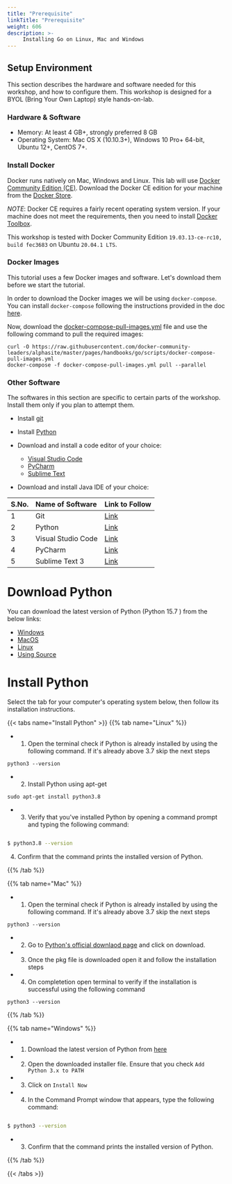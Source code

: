 ```yaml
---
title: "Prerequisite"
linkTitle: "Prerequisite"
weight: 606
description: >-
     Installing Go on Linux, Mac and Windows
---
```




## Setup Environment

This section describes the hardware and software needed for this workshop, and how to configure them.
This workshop is designed for a BYOL (Bring Your Own Laptop) style hands-on-lab.

### Hardware & Software

- Memory: At least 4 GB+, strongly preferred 8 GB
- Operating System: Mac OS X (10.10.3+), Windows 10 Pro+ 64-bit, Ubuntu 12+, CentOS 7+.

### Install Docker

Docker runs natively on Mac, Windows and Linux.
This lab will use [Docker Community Edition (CE)](https://www.docker.com/community-edition).
Download the Docker CE edition for your machine from the [Docker Store](https://store.docker.com/search?type=edition&offering=community).

_NOTE_: Docker CE requires a fairly recent operating system version.
If your machine does not meet the requirements, then you need to install [Docker Toolbox](https://www.docker.com/products/docker-toolbox).

This workshop is tested with Docker Community Edition `19.03.13-ce-rc10, build fec3683` on Ubuntu `20.04.1 LTS`.

### Docker Images

This tutorial uses a few Docker images and software.
Let's download them before we start the tutorial.

In order to download the Docker images we will be using `docker-compose`.
You can install `docker-compose` following the instructions provided in the doc [here](https://docs.docker.com/compose/install/).

Now, download the [docker-compose-pull-images.yml](https://raw.githubusercontent.com/docker-community-leaders/dockercommunity/master/content/en/docs/CommunityLeaders/EventHandbooks/Go/prerequisite/docker-compose-pull-images.yml) file and use the following command to pull the required images:

```
curl -O https://raw.githubusercontent.com/docker-community-leaders/alphasite/master/pages/handbooks/go/scripts/docker-compose-pull-images.yml
docker-compose -f docker-compose-pull-images.yml pull --parallel
```

### Other Software

The softwares in this section are specific to certain parts of the workshop.
Install them only if you plan to attempt them.

- Install [git](https://git-scm.com)
- Install [Python](https://www.python.org/downloads/)
- Download and install a code editor of your choice:
   - [Visual Studio Code](https://code.visualstudio.com/download)
   - [PyCharm](https://www.jetbrains.com/pycharm/download/)
   - [Sublime Text](https://www.sublimetext.com/3)

- Download and install Java IDE of your choice:

S.No. | Name of Software | Link to Follow | 
:------------ | :-------------| :-------------|
1 |  Git | [Link](https://git-scm.com)  |
2 |  Python | [Link](hhttps://www.python.org/downloads/)  |
3 |  Visual Studio Code | [Link](https://code.visualstudio.com/download)  |
4 |  PyCharm | [Link](https://www.jetbrains.com/pycharm/download/)  |
5 |  Sublime Text 3 | [Link](https://www.sublimetext.com/3)  |

# Download Python 

You can download the latest version of Python (Python 15.7 ) from the below links:

- [Windows](https://golang.org/dl/go1.15.7.windows-amd64.msi)
- [MacOS ](https://golang.org/dl/go1.15.7.darwin-amd64.pkg)
- [Linux](https://golang.org/dl/go1.15.7.linux-amd64.tar.gz)
- [Using Source](https://golang.org/dl/go1.15.7.src.tar.gz)


# Install Python

Select the tab for your computer's operating system below, then follow its installation instructions.


{{< tabs name="Install Python" >}}
{{% tab name="Linux" %}}

- 1. Open the terminal check if Python is already installed by using the following command. If it's already above 3.7 skip the next steps

```
python3 --version
```

- 2. Install Python using apt-get

```
sudo apt-get install python3.8
```

- 3. Verify that you've installed Python by opening a command prompt and typing the following command:

```bash

$ python3.8 --version

```
4. Confirm that the command prints the installed version of Python.

{{% /tab %}}

{{% tab name="Mac" %}}



- 1. Open the terminal check if Python is already installed by using the following command. If it's already above 3.7 skip the next steps

```
python3 --version
```

- 2. Go to [Python's official downlaod page](https://www.python.org/downloads/) and click on download.
- 3. Once the pkg file is downloaded open it and follow the installation steps
- 4. On completetion open terminal to verify if the installation is successful using the following command

```
python3 --version
```


{{% /tab %}}

{{% tab name="Windows" %}}



- 1. Download the latest version of Python from [here](https://www.python.org/downloads/)
     
- 2. Open the downloaded installer file. Ensure that you check `Add Python 3.x to PATH`
- 3. Click on `Install Now`
- 4. In the Command Prompt window that appears, type the following command: <br>

```bash

$ python3 --version

```
- 3. Confirm that the command prints the installed version of Python.

{{% /tab %}}

{{< /tabs >}}

